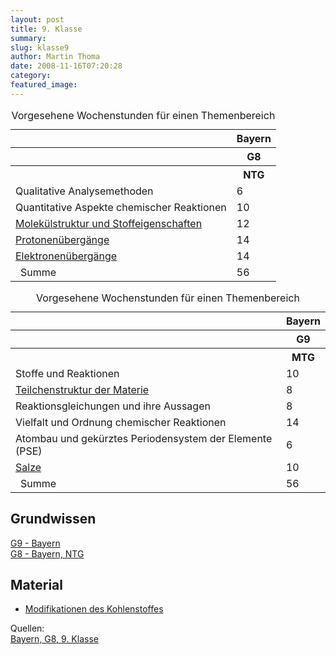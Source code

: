 ```yaml
---
layout: post
title: 9. Klasse
summary: 
slug: klasse9
author: Martin Thoma
date: 2008-11-16T07:20:28
category: 
featured_image: 
---
```

<table class="style1"><caption> Vorgesehene Wochenstunden für einen Themenbereich</caption>
<tr><th></th><th>Bayern</th>
</tr>
<tr><th></th><th>G8</th>
</tr>
<tr><th></th><th>NTG</th>
</tr>
<tr><td class="c1">Qualitative Analysemethoden</td>
    <td>6</td>
</tr>
<tr><td class="c1">Quantitative Aspekte chemischer Reaktionen</td>
    <td>10</td>
</tr>
<tr><td class="c1"><a href="molekulare_stoffe.htm">Molekülstruktur und Stoffeigenschaften</a></td>
    <td>12</td>
</tr>
<tr><td class="c1"><a href="protonenuebergaenge.htm">Protonenübergänge</a></td>
    <td>14</td>
</tr>
<tr><td class="c1"><a href="elektronenuebergaenge.htm">Elektronenübergänge</a></td>
    <td>14</td>
</tr>
<tr><td style="background: url(style/sum.png) no-repeat left center;padding-left: 16px;" class="c1">Summe</td>
    <td>56</td>
</tr>
</table>

<table class="style1"><caption> Vorgesehene Wochenstunden für einen Themenbereich</caption>
<tr><th></th><th>Bayern</th>
</tr>
<tr><th></th><th>G9</th>
</tr>
<tr><th></th><th>MTG</th>
</tr>
<tr><td class="c1"> Stoffe und Reaktionen</td>
    <td>10</td>
</tr>
<tr><td class="c1"><a href="teilchenstrucktur_der_materie.htm">Teilchenstruktur der Materie</a></td>
    <td>8</td>
</tr>
<tr><td class="c1">Reaktionsgleichungen und ihre Aussagen</td>
    <td>8</td>
</tr>
<tr><td class="c1">Vielfalt und Ordnung chemischer Reaktionen</td>
    <td>14</td>
</tr>
<tr><td class="c1">Atombau und gekürztes Periodensystem der Elemente (PSE)</td>
    <td>6</td>
</tr>
<tr><td class="c1"><a href="salze.htm">Salze</a></td>
    <td>10</td>
</tr>
<tr><td style="background: url(style/sum.png) no-repeat left center;padding-left: 16px;" class="c1">Summe</td>
    <td>56</td>
</tr>
</table>

<h2>Grundwissen</h2>
<p><a href="doc/Grundwissen_G9_9_NTG.pdf">G9 - Bayern</a><br/>
<a href="doc/Grundwissen_G8_9_NTG.pdf">G8 - Bayern, NTG</a></p>
<h2>Material</h2>
<ul>
    <li><a href="doc/modifikationen_des_kohlenstoffs.pdf">Modifikationen des Kohlenstoffes</a></li>
</ul>

<p id="sources"> Quellen:<br/>
<a href="http://server.co101.spacenet.de/isb.co101.spacenet.de/contentserv/3.1/g8.de/index.php?StoryID=26447">Bayern, G8, 9. Klasse</a></p>

